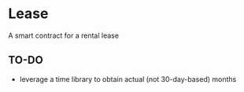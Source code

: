 # Lease

A smart contract for a rental lease

## TO-DO

- leverage a time library to obtain actual (not 30-day-based) months